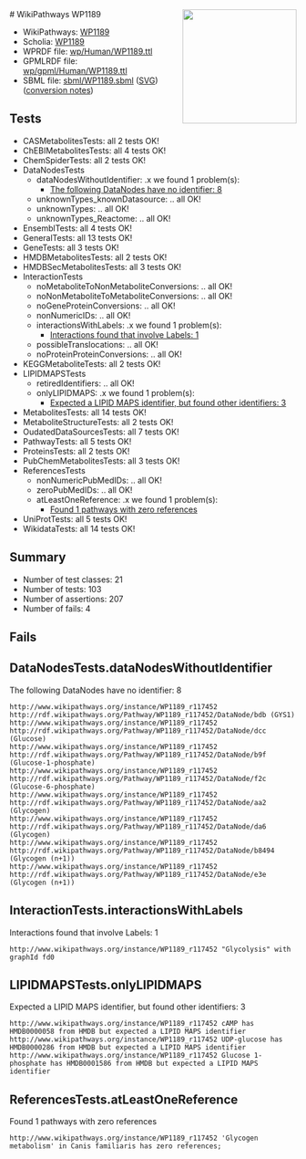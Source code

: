 <img style="float: right; width: 200px" src="../logo.png" />
# WikiPathways WP1189

* WikiPathways: [WP1189](https://identifiers.org/wikipathways:WP1189)
* Scholia: [WP1189](https://scholia.toolforge.org/wikipathways/WP1189)
* WPRDF file: [wp/Human/WP1189.ttl](../wp/Human/WP1189.ttl)
* GPMLRDF file: [wp/gpml/Human/WP1189.ttl](../wp/gpml/Human/WP1189.ttl)
* SBML file: [sbml/WP1189.sbml](../sbml/WP1189.sbml) ([SVG](../sbml/WP1189.svg)) ([conversion notes](../sbml/WP1189.txt))

## Tests
* CASMetabolitesTests: all 2 tests OK!
* ChEBIMetabolitesTests: all 4 tests OK!
* ChemSpiderTests: all 2 tests OK!
* DataNodesTests
    * dataNodesWithoutIdentifier: .x we found 1 problem(s):
        * [The following DataNodes have no identifier: 8](#d2d32fa7)
    * unknownTypes_knownDatasource: .. all OK!
    * unknownTypes: .. all OK!
    * unknownTypes_Reactome: .. all OK!
* EnsemblTests: all 4 tests OK!
* GeneralTests: all 13 tests OK!
* GeneTests: all 3 tests OK!
* HMDBMetabolitesTests: all 2 tests OK!
* HMDBSecMetabolitesTests: all 3 tests OK!
* InteractionTests
    * noMetaboliteToNonMetaboliteConversions: .. all OK!
    * noNonMetaboliteToMetaboliteConversions: .. all OK!
    * noGeneProteinConversions: .. all OK!
    * nonNumericIDs: .. all OK!
    * interactionsWithLabels: .x we found 1 problem(s):
        * [Interactions found that involve Labels: 1](#630d2678)
    * possibleTranslocations: .. all OK!
    * noProteinProteinConversions: .. all OK!
* KEGGMetaboliteTests: all 2 tests OK!
* LIPIDMAPSTests
    * retiredIdentifiers: .. all OK!
    * onlyLIPIDMAPS: .x we found 1 problem(s):
        * [Expected a LIPID MAPS identifier, but found other identifiers: 3](#48cc60ba)
* MetabolitesTests: all 14 tests OK!
* MetaboliteStructureTests: all 2 tests OK!
* OudatedDataSourcesTests: all 7 tests OK!
* PathwayTests: all 5 tests OK!
* ProteinsTests: all 2 tests OK!
* PubChemMetabolitesTests: all 3 tests OK!
* ReferencesTests
    * nonNumericPubMedIDs: .. all OK!
    * zeroPubMedIDs: .. all OK!
    * atLeastOneReference: .x we found 1 problem(s):
        * [Found 1 pathways with zero references](#35eb778e)
* UniProtTests: all 5 tests OK!
* WikidataTests: all 14 tests OK!


## Summary

* Number of test classes: 21
* Number of tests: 103
* Number of assertions: 207
* Number of fails: 4

## Fails

<a name="d2d32fa7" />

## DataNodesTests.dataNodesWithoutIdentifier

The following DataNodes have no identifier: 8
```
http://www.wikipathways.org/instance/WP1189_r117452 http://rdf.wikipathways.org/Pathway/WP1189_r117452/DataNode/bdb (GYS1)
http://www.wikipathways.org/instance/WP1189_r117452 http://rdf.wikipathways.org/Pathway/WP1189_r117452/DataNode/dcc (Glucose)
http://www.wikipathways.org/instance/WP1189_r117452 http://rdf.wikipathways.org/Pathway/WP1189_r117452/DataNode/b9f (Glucose-1-phosphate)
http://www.wikipathways.org/instance/WP1189_r117452 http://rdf.wikipathways.org/Pathway/WP1189_r117452/DataNode/f2c (Glucose-6-phosphate)
http://www.wikipathways.org/instance/WP1189_r117452 http://rdf.wikipathways.org/Pathway/WP1189_r117452/DataNode/aa2 (Glycogen)
http://www.wikipathways.org/instance/WP1189_r117452 http://rdf.wikipathways.org/Pathway/WP1189_r117452/DataNode/da6 (Glycogen)
http://www.wikipathways.org/instance/WP1189_r117452 http://rdf.wikipathways.org/Pathway/WP1189_r117452/DataNode/b8494 (Glycogen (n+1))
http://www.wikipathways.org/instance/WP1189_r117452 http://rdf.wikipathways.org/Pathway/WP1189_r117452/DataNode/e3e (Glycogen (n+1))
```

<a name="630d2678" />

## InteractionTests.interactionsWithLabels

Interactions found that involve Labels: 1
```
http://www.wikipathways.org/instance/WP1189_r117452 "Glycolysis" with graphId fd0
```

<a name="48cc60ba" />

## LIPIDMAPSTests.onlyLIPIDMAPS

Expected a LIPID MAPS identifier, but found other identifiers: 3
```
http://www.wikipathways.org/instance/WP1189_r117452 cAMP has HMDB0000058 from HMDB but expected a LIPID MAPS identifier
http://www.wikipathways.org/instance/WP1189_r117452 UDP-glucose has HMDB0000286 from HMDB but expected a LIPID MAPS identifier
http://www.wikipathways.org/instance/WP1189_r117452 Glucose 1-phosphate has HMDB0001586 from HMDB but expected a LIPID MAPS identifier
```

<a name="35eb778e" />

## ReferencesTests.atLeastOneReference

Found 1 pathways with zero references
```
http://www.wikipathways.org/instance/WP1189_r117452 'Glycogen metabolism' in Canis familiaris has zero references; 
```

